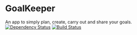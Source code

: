 GoalKeeper
==========

An app to simply plan, create, carry out and share your goals.
[![Dependency Status](https://gemnasium.com/CooperAtive/goalkeeper.png)](https://gemnasium.com/cooperative/goalkeeper)
[![Build Status](https://travis-ci.org/CooperAtive/goalkeeper.svg?branch=master)](https://travis-ci.org/CooperAtive/goalkeeper)
